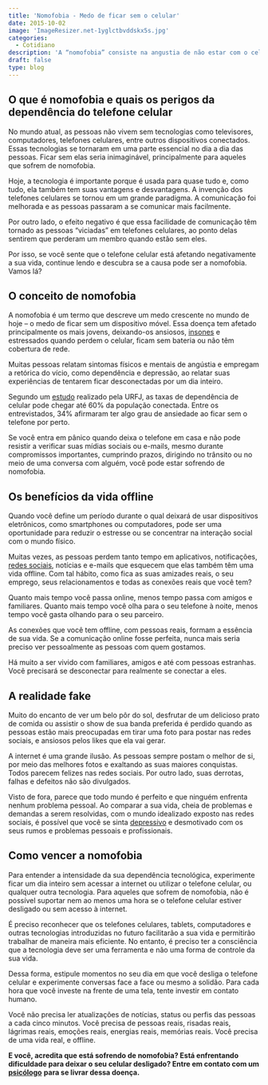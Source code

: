 ```yaml
---
title: 'Nomofobia - Medo de ficar sem o celular'
date: 2015-10-02
image: 'ImageResizer.net-1yglctbvddskx5s.jpg'
categories:
  - Cotidiano
description: 'A “nomofobia” consiste na angustia de não estar com o celular próximo, fazendo a pessoa sentir sintomas como angustia, ansiedade, desamparo, impotência...'
draft: false
type: blog
---
```


## **O que é nomofobia e quais os perigos da dependência do telefone celular**

No mundo atual, as pessoas não vivem sem tecnologias como televisores, computadores, telefones celulares, entre outros dispositivos conectados. Essas tecnologias se tornaram em uma parte essencial no dia a dia das pessoas. Ficar sem elas seria inimaginável, principalmente para aqueles que sofrem de nomofobia.

Hoje, a tecnologia é importante porque é usada para quase tudo e, como tudo, ela também tem suas vantagens e desvantagens. A invenção dos telefones celulares se tornou em um grande paradigma. A comunicação foi melhorada e as pessoas passaram a se comunicar mais facilmente.

Por outro lado, o efeito negativo é que essa facilidade de comunicação têm tornado as pessoas “viciadas” em telefones celulares, ao ponto delas sentirem que perderam um membro quando estão sem eles.

Por isso, se você sente que o telefone celular está afetando negativamente a sua vida, continue lendo e descubra se a causa pode ser a nomofobia. Vamos lá?

## **O conceito de nomofobia**

A nomofobia é um termo que descreve um medo crescente no mundo de hoje – o medo de ficar sem um dispositivo móvel. Essa doença tem afetado principalmente os mais jovens, deixando-os ansiosos, [insones](/diminuir-a-insonia/) e estressados quando perdem o celular, ficam sem bateria ou não têm cobertura de rede.

Muitas pessoas relatam sintomas físicos e mentais de angústia e empregam a retórica do vício, como dependência e depressão, ao relatar suas experiências de tentarem ficar desconectadas por um dia inteiro.

Segundo um [estudo](https://veja.abril.com.br/blog/letra-de-medico/nomofobia-a-dependencia-do-telefone-celular-este-e-o-seu-caso/) realizado pela URFJ, as taxas de dependência de celular pode chegar até 60% da população conectada. Entre os entrevistados, 34% afirmaram ter algo grau de ansiedade ao ficar sem o telefone por perto.

Se você entra em pânico quando deixa o telefone em casa e não pode resistir a verificar suas mídias sociais ou e-mails, mesmo durante compromissos importantes, cumprindo prazos, dirigindo no trânsito ou no meio de uma conversa com alguém, você pode estar sofrendo de nomofobia.

## **Os benefícios da vida offline**

Quando você define um período durante o qual deixará de usar dispositivos eletrônicos, como smartphones ou computadores, pode ser uma oportunidade para reduzir o estresse ou se concentrar na interação social com o mundo físico.

Muitas vezes, as pessoas perdem tanto tempo em aplicativos, notificações, [redes sociais](/como-utilizar-as-redes-sociais-sem-perder-a-produtividade/), notícias e e-mails que esquecem que elas também têm uma vida offline. Com tal hábito, como fica as suas amizades reais, o seu emprego, seus relacionamentos e todas as conexões reais que você tem?

Quanto mais tempo você passa online, menos tempo passa com amigos e familiares. Quanto mais tempo você olha para o seu telefone à noite, menos tempo você gasta olhando para o seu parceiro.

As conexões que você tem offline, com pessoas reais, formam a essência de sua vida. Se a comunicação online fosse perfeita, nunca mais seria preciso ver pessoalmente as pessoas com quem gostamos.

Há muito a ser vivido com familiares, amigos e até com pessoas estranhas. Você precisará se desconectar para realmente se conectar a eles.

## **A realidade fake**

Muito do encanto de ver um belo pôr do sol, desfrutar de um delicioso prato de comida ou assistir o show de sua banda preferida é perdido quando as pessoas estão mais preocupadas em tirar uma foto para postar nas redes sociais, e ansiosos pelos likes que ela vai gerar.

A internet é uma grande ilusão. As pessoas sempre postam o melhor de si, por meio das melhores fotos e exaltando as suas maiores conquistas. Todos parecem felizes nas redes sociais. Por outro lado, suas derrotas, falhas e defeitos não são divulgados.

Visto de fora, parece que todo mundo é perfeito e que ninguém enfrenta nenhum problema pessoal. Ao comparar a sua vida, cheia de problemas e demandas a serem resolvidas, com o mundo idealizado exposto nas redes sociais, é possível que você se sinta [depressivo](/8-sintomas-de-depressao-que-voce-precisa-reconhecer/) e desmotivado com os seus rumos e problemas pessoais e profissionais.

## **Como vencer a nomofobia**

Para entender a intensidade da sua dependência tecnológica, experimente ficar um dia inteiro sem acessar a internet ou utilizar o telefone celular, ou qualquer outra tecnologia. Para aqueles que sofrem de nomofobia, não é possível suportar nem ao menos uma hora se o telefone celular estiver desligado ou sem acesso à internet.

É preciso reconhecer que os telefones celulares, tablets, computadores e outras tecnologias introduzidas no futuro facilitarão a sua vida e permitirão trabalhar de maneira mais eficiente. No entanto, é preciso ter a consciência que a tecnologia deve ser uma ferramenta e não uma forma de controle da sua vida.

Dessa forma, estipule momentos no seu dia em que você desliga o telefone celular e experimente conversas face a face ou mesmo a solidão. Para cada hora que você investe na frente de uma tela, tente investir em contato humano.

Você não precisa ler atualizações de notícias, status ou perfis das pessoas a cada cinco minutos. Você precisa de pessoas reais, risadas reais, lágrimas reais, emoções reais, energias reais, memórias reais. Você precisa de uma vida real, e offline.

**E você, acredita que está sofrendo de nomofobia? Está enfrentando dificuldade para deixar o seu celular desligado? Entre em contato com um** [**psicólogo**](/contato/) **para se livrar dessa doença.**
